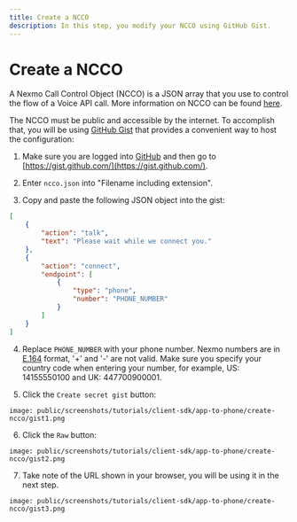 ```yaml
---
title: Create a NCCO
description: In this step, you modify your NCCO using GitHub Gist.
---
```


# Create a NCCO

A Nexmo Call Control Object (NCCO) is a JSON array that you use to control the flow of a Voice API call. More information on NCCO can be found [here](/voice/voice-api/ncco-reference).

The NCCO must be public and accessible by the internet. To accomplish that, you will be using [GitHub Gist](https://gist.github.com/) that provides a convenient way to host the configuration:

1) Make sure you are logged into [GitHub](https://github.com) and then go to [https://gist.github.com/](https://gist.github.com/).

2) Enter `ncco.json` into "Filename including extension".
   
3) Copy and paste the following JSON object into the gist:

```json
[
    {
        "action": "talk",
        "text": "Please wait while we connect you."
    },
    {
        "action": "connect",
        "endpoint": [
            {
                "type": "phone",
                "number": "PHONE_NUMBER"
            }
        ]
    }
]
```

4) Replace `PHONE_NUMBER` with your phone number. Nexmo numbers are in [E.164](/concepts/guides/glossary#e-164-format) format, '+' and '-' are not valid. Make sure you specify your country code when entering your number, for example, US: 14155550100 and UK: 447700900001.

5) Click the `Create secret gist` button:

```screenshot
image: public/screenshots/tutorials/client-sdk/app-to-phone/create-ncco/gist1.png
```

6) Click the `Raw` button:

```screenshot
image: public/screenshots/tutorials/client-sdk/app-to-phone/create-ncco/gist2.png
```

7) Take note of the URL shown in your browser, you will be using it in the next step.

```screenshot
image: public/screenshots/tutorials/client-sdk/app-to-phone/create-ncco/gist3.png
```